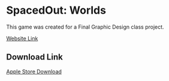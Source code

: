 <h1>SpacedOut: Worlds</h1>
<p>This game was created for a Final Graphic Design class project. </p>


<a href = https://sites.google.com/view/spaced-out-worlds/home>Website Link</a>
<h2>  Download Link</h2>
<a href = https://apps.apple.com/iq/app/spaced-out-worlds/id1618551994>Apple Store Download</a>
